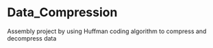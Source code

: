 # Data_Compression
Assembly project by using Huffman coding algorithm to compress and decompress data
